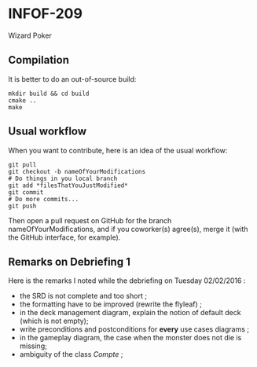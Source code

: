 # INFOF-209
Wizard Poker

## Compilation

It is better to do an out-of-source build:

    mkdir build && cd build
	cmake ..
	make


## Usual workflow

When you want to contribute, here is an idea of the usual workflow:

    git pull
	git checkout -b nameOfYourModifications
	# Do things in you local branch
	git add *filesThatYouJustModified*
	git commit
	# Do more commits...
	git push

Then open a pull request on GitHub for the branch nameOfYourModifications,
and if you coworker(s) agree(s), merge it (with the GitHub interface, for example).


## Remarks on Debriefing 1

Here is the remarks I noted while the debriefing on Tuesday 02/02/2016 :

+ the SRD is not complete and too short ;
+ the formatting have to be improved (rewrite the flyleaf) ;
+ in the deck management diagram, explain the notion of default deck (which is not empty);
+ write preconditions and postconditions for **every** use cases diagrams ;
+ in the gameplay diagram, the case when the monster does not die is missing;
+ ambiguity of the class *Compte* ;

